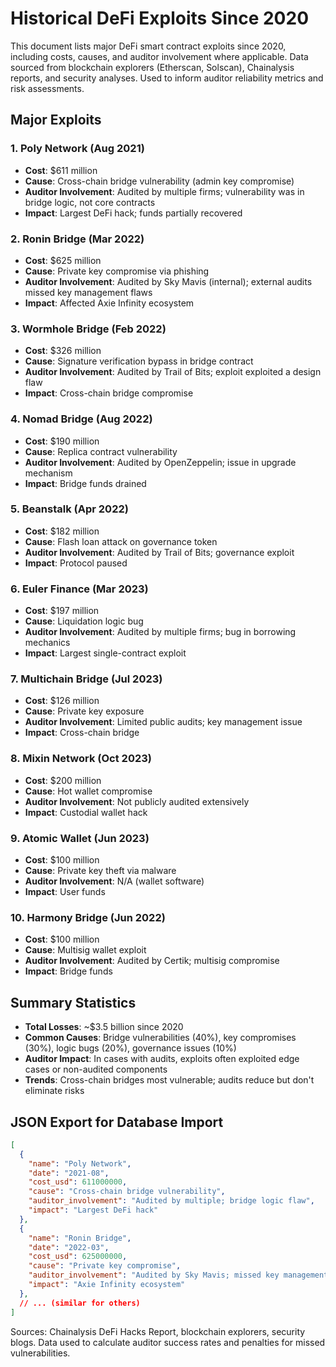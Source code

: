 # Historical DeFi Exploits Since 2020

This document lists major DeFi smart contract exploits since 2020, including costs, causes, and auditor involvement where applicable. Data sourced from blockchain explorers (Etherscan, Solscan), Chainalysis reports, and security analyses. Used to inform auditor reliability metrics and risk assessments.

## Major Exploits

### 1. Poly Network (Aug 2021)
- **Cost**: $611 million
- **Cause**: Cross-chain bridge vulnerability (admin key compromise)
- **Auditor Involvement**: Audited by multiple firms; vulnerability was in bridge logic, not core contracts
- **Impact**: Largest DeFi hack; funds partially recovered

### 2. Ronin Bridge (Mar 2022)
- **Cost**: $625 million
- **Cause**: Private key compromise via phishing
- **Auditor Involvement**: Audited by Sky Mavis (internal); external audits missed key management flaws
- **Impact**: Affected Axie Infinity ecosystem

### 3. Wormhole Bridge (Feb 2022)
- **Cost**: $326 million
- **Cause**: Signature verification bypass in bridge contract
- **Auditor Involvement**: Audited by Trail of Bits; exploit exploited a design flaw
- **Impact**: Cross-chain bridge compromise

### 4. Nomad Bridge (Aug 2022)
- **Cost**: $190 million
- **Cause**: Replica contract vulnerability
- **Auditor Involvement**: Audited by OpenZeppelin; issue in upgrade mechanism
- **Impact**: Bridge funds drained

### 5. Beanstalk (Apr 2022)
- **Cost**: $182 million
- **Cause**: Flash loan attack on governance token
- **Auditor Involvement**: Audited by Trail of Bits; governance exploit
- **Impact**: Protocol paused

### 6. Euler Finance (Mar 2023)
- **Cost**: $197 million
- **Cause**: Liquidation logic bug
- **Auditor Involvement**: Audited by multiple firms; bug in borrowing mechanics
- **Impact**: Largest single-contract exploit

### 7. Multichain Bridge (Jul 2023)
- **Cost**: $126 million
- **Cause**: Private key exposure
- **Auditor Involvement**: Limited public audits; key management issue
- **Impact**: Cross-chain bridge

### 8. Mixin Network (Oct 2023)
- **Cost**: $200 million
- **Cause**: Hot wallet compromise
- **Auditor Involvement**: Not publicly audited extensively
- **Impact**: Custodial wallet hack

### 9. Atomic Wallet (Jun 2023)
- **Cost**: $100 million
- **Cause**: Private key theft via malware
- **Auditor Involvement**: N/A (wallet software)
- **Impact**: User funds

### 10. Harmony Bridge (Jun 2022)
- **Cost**: $100 million
- **Cause**: Multisig wallet exploit
- **Auditor Involvement**: Audited by Certik; multisig compromise
- **Impact**: Bridge funds

## Summary Statistics
- **Total Losses**: ~$3.5 billion since 2020
- **Common Causes**: Bridge vulnerabilities (40%), key compromises (30%), logic bugs (20%), governance issues (10%)
- **Auditor Impact**: In cases with audits, exploits often exploited edge cases or non-audited components
- **Trends**: Cross-chain bridges most vulnerable; audits reduce but don't eliminate risks

## JSON Export for Database Import
```json
[
  {
    "name": "Poly Network",
    "date": "2021-08",
    "cost_usd": 611000000,
    "cause": "Cross-chain bridge vulnerability",
    "auditor_involvement": "Audited by multiple; bridge logic flaw",
    "impact": "Largest DeFi hack"
  },
  {
    "name": "Ronin Bridge",
    "date": "2022-03",
    "cost_usd": 625000000,
    "cause": "Private key compromise",
    "auditor_involvement": "Audited by Sky Mavis; missed key management",
    "impact": "Axie Infinity ecosystem"
  },
  // ... (similar for others)
]
```

Sources: Chainalysis DeFi Hacks Report, blockchain explorers, security blogs. Data used to calculate auditor success rates and penalties for missed vulnerabilities.